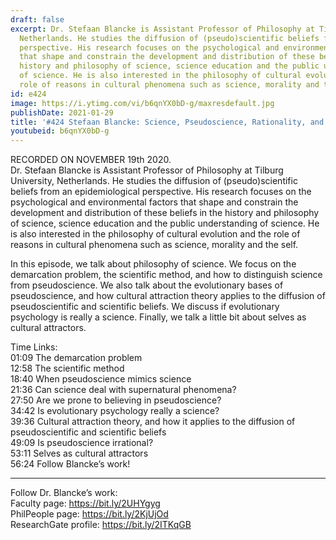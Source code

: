 ```yaml
---
draft: false
excerpt: Dr. Stefaan Blancke is Assistant Professor of Philosophy at Tilburg University,
  Netherlands. He studies the diffusion of (pseudo)scientific beliefs from an epidemiological
  perspective. His research focuses on the psychological and environmental factors
  that shape and constrain the development and distribution of these beliefs in the
  history and philosophy of science, science education and the public understanding
  of science. He is also interested in the philosophy of cultural evolution and the
  role of reasons in cultural phenomena such as science, morality and the self.
id: e424
image: https://i.ytimg.com/vi/b6qnYX0bD-g/maxresdefault.jpg
publishDate: 2021-01-29
title: '#424 Stefaan Blancke: Science, Pseudoscience, Rationality, and Cultural Evolution'
youtubeid: b6qnYX0bD-g
---
```

RECORDED ON NOVEMBER 19th 2020.  
Dr. Stefaan Blancke is Assistant Professor of Philosophy at Tilburg University, Netherlands. He studies the diffusion of (pseudo)scientific beliefs from an epidemiological perspective. His research focuses on the psychological and environmental factors that shape and constrain the development and distribution of these beliefs in the history and philosophy of science, science education and the public understanding of science. He is also interested in the philosophy of cultural evolution and the role of reasons in cultural phenomena such as science, morality and the self.

In this episode, we talk about philosophy of science. We focus on the demarcation problem, the scientific method, and how to distinguish science from pseudoscience. We also talk about the evolutionary bases of pseudoscience, and how cultural attraction theory applies to the diffusion of pseudoscientific and scientific beliefs. We discuss if evolutionary psychology is really a science. Finally, we talk a little bit about selves as cultural attractors.

Time Links:  
01:09  The demarcation problem  
12:58  The scientific method  
18:40  When pseudoscience mimics science  
21:36  Can science deal with supernatural phenomena?  
27:50  Are we prone to believing in pseudoscience?  
34:42  Is evolutionary psychology really a science?  
39:36  Cultural attraction theory, and how it applies to the diffusion of pseudoscientific and scientific beliefs  
49:09  Is pseudoscience irrational?  
53:11  Selves as cultural attractors  
56:24  Follow Blancke’s work!

---

Follow Dr. Blancke’s work:  
Faculty page: https://bit.ly/2UHYgyg  
PhilPeople page: https://bit.ly/2KjUjOd  
ResearchGate profile: https://bit.ly/2ITKqGB
